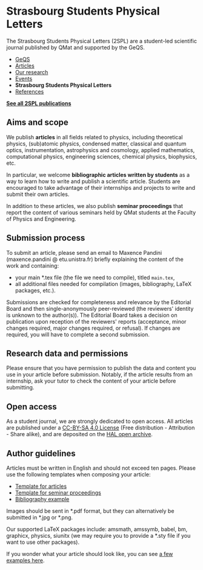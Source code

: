 # Strasbourg Students Physical Letters

The Strasbourg Students Physical Letters (2SPL) are a student-led scientific journal published by QMat and supported by the GeQS.

- [GeQS](index.md)
- [Articles](articles.md)
- [Our research](research.md)
- [Events](events.md)
- **Strasbourg Students Physical Letters**
- [References](references.md)

[**See all 2SPL publications**](journal/publications.md)

## Aims and scope

We publish **articles** in all fields related to physics, including theoretical physics, (sub)atomic physics, condensed matter, classical and quantum optics, instrumentation, astrophysics and cosmology, applied mathematics, computational physics, engineering sciences, chemical physics, biophysics, etc.

In particular, we welcome **bibliographic articles written by students** as a way to learn how to write and publish a scientific article. Students are encouraged to take advantage of their internships and projects to write and submit their own articles.

In addition to these articles, we also publish **seminar proceedings** that report the content of various seminars held by QMat students at the Faculty of Physics and Engineering.

## Submission process

To submit an article, please send an email to Maxence Pandini (maxence.pandini @ etu.unistra.fr) briefly explaining the content of the work and containing:

- your main *.tex file (the file we need to compile), titled ``main.tex``,
- all additional files needed for compilation (images, bibliography, LaTeX packages, etc.).

Submissions are checked for completeness and relevance by the Editorial Board and then single-anonymously peer-reviewed (the reviewers' identity is unknown to the author(s)). The Editorial Board takes a decision on publication upon reception of the reviewers' reports (acceptance, minor changes required, major changes required, or refusal). If changes are required, you will have to complete a second submission.

## Research data and permissions

Please ensure that you have permission to publish the data and content you use in your article before submission. Notably, if the article results from an internship, ask your tutor to check the content of your article before submitting.

## Open access

As a student journal, we are strongly dedicated to open access. All articles are published under a [CC-BY-SA 4.0 License](https://creativecommons.org/licenses/by-sa/4.0/) (Free distribution - Attribution - Share alike), and are deposited on the [HAL open archive](https://hal.science/).

## Author guidelines

Articles must be written in English and should not exceed ten pages. Please use the following templates when composing your article:

- [Template for articles](journal/template_2spl_article.tex)
- [Template for seminar proceedings](journal/template_2spl_proceeding.tex)
- [Bibliography example](journal/biblio.bib)

Images should be sent in *.pdf format, but they can alternatively be submitted in *.jpg or *.png.

Our supported LaTeX packages include: amsmath, amssymb, babel, bm, graphicx, physics, siunitx (we may require you to provide a *.sty file if you want to use other packages).

If you wonder what your article should look like, you can see [a few examples here](journal/publications.md).

